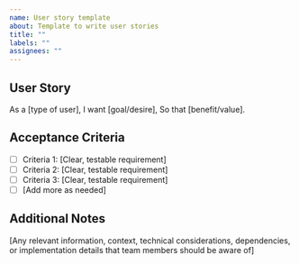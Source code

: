 ```yaml
---
name: User story template
about: Template to write user stories
title: ""
labels: ""
assignees: ""
---
```


## User Story

As a [type of user],
I want [goal/desire],
So that [benefit/value].

## Acceptance Criteria

- [ ] Criteria 1: [Clear, testable requirement]
- [ ] Criteria 2: [Clear, testable requirement]
- [ ] Criteria 3: [Clear, testable requirement]
- [ ] [Add more as needed]

## Additional Notes

[Any relevant information, context, technical considerations, dependencies, or implementation details that team members should be aware of]
